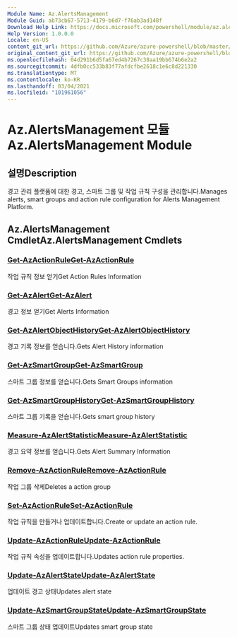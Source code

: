 ```yaml
---
Module Name: Az.AlertsManagement
Module Guid: ab73cb67-5713-4179-b6d7-f76ab3ad148f
Download Help Link: https://docs.microsoft.com/powershell/module/az.alertsmanagement
Help Version: 1.0.0.0
Locale: en-US
content_git_url: https://github.com/Azure/azure-powershell/blob/master/src/AlertsManagement/AlertsManagement/help/Az.AlertsManagement.md
original_content_git_url: https://github.com/Azure/azure-powershell/blob/master/src/AlertsManagement/AlertsManagement/help/Az.AlertsManagement.md
ms.openlocfilehash: 04d291b6d5fa67ed4b7267c38aa19bb674b6e2a2
ms.sourcegitcommit: 4dfb0cc533b83f77afdcfbe2618c1e6c8d221330
ms.translationtype: MT
ms.contentlocale: ko-KR
ms.lasthandoff: 03/04/2021
ms.locfileid: "101961056"
---
```

# <span data-ttu-id="232e0-101">Az.AlertsManagement 모듈</span><span class="sxs-lookup"><span data-stu-id="232e0-101">Az.AlertsManagement Module</span></span>
## <span data-ttu-id="232e0-102">설명</span><span class="sxs-lookup"><span data-stu-id="232e0-102">Description</span></span>
<span data-ttu-id="232e0-103">경고 관리 플랫폼에 대한 경고, 스마트 그룹 및 작업 규칙 구성을 관리합니다.</span><span class="sxs-lookup"><span data-stu-id="232e0-103">Manages alerts, smart groups and action rule configuration for Alerts Management Platform.</span></span>

## <span data-ttu-id="232e0-104">Az.AlertsManagement Cmdlet</span><span class="sxs-lookup"><span data-stu-id="232e0-104">Az.AlertsManagement Cmdlets</span></span>
### [<span data-ttu-id="232e0-105">Get-AzActionRule</span><span class="sxs-lookup"><span data-stu-id="232e0-105">Get-AzActionRule</span></span>](Get-AzActionRule.md)
<span data-ttu-id="232e0-106">작업 규칙 정보 얻기</span><span class="sxs-lookup"><span data-stu-id="232e0-106">Get Action Rules Information</span></span>

### [<span data-ttu-id="232e0-107">Get-AzAlert</span><span class="sxs-lookup"><span data-stu-id="232e0-107">Get-AzAlert</span></span>](Get-AzAlert.md)
<span data-ttu-id="232e0-108">경고 정보 얻기</span><span class="sxs-lookup"><span data-stu-id="232e0-108">Get Alerts Information</span></span>

### [<span data-ttu-id="232e0-109">Get-AzAlertObjectHistory</span><span class="sxs-lookup"><span data-stu-id="232e0-109">Get-AzAlertObjectHistory</span></span>](Get-AzAlertObjectHistory.md)
<span data-ttu-id="232e0-110">경고 기록 정보를 얻습니다.</span><span class="sxs-lookup"><span data-stu-id="232e0-110">Gets Alert History information</span></span>

### [<span data-ttu-id="232e0-111">Get-AzSmartGroup</span><span class="sxs-lookup"><span data-stu-id="232e0-111">Get-AzSmartGroup</span></span>](Get-AzSmartGroup.md)
<span data-ttu-id="232e0-112">스마트 그룹 정보를 얻습니다.</span><span class="sxs-lookup"><span data-stu-id="232e0-112">Gets Smart Groups information</span></span>

### [<span data-ttu-id="232e0-113">Get-AzSmartGroupHistory</span><span class="sxs-lookup"><span data-stu-id="232e0-113">Get-AzSmartGroupHistory</span></span>](Get-AzSmartGroupHistory.md)
<span data-ttu-id="232e0-114">스마트 그룹 기록을 얻습니다.</span><span class="sxs-lookup"><span data-stu-id="232e0-114">Gets smart group history</span></span>

### [<span data-ttu-id="232e0-115">Measure-AzAlertStatistic</span><span class="sxs-lookup"><span data-stu-id="232e0-115">Measure-AzAlertStatistic</span></span>](Measure-AzAlertStatistic.md)
<span data-ttu-id="232e0-116">경고 요약 정보를 얻습니다.</span><span class="sxs-lookup"><span data-stu-id="232e0-116">Gets Alert Summary Information</span></span>

### [<span data-ttu-id="232e0-117">Remove-AzActionRule</span><span class="sxs-lookup"><span data-stu-id="232e0-117">Remove-AzActionRule</span></span>](Remove-AzActionRule.md)
<span data-ttu-id="232e0-118">작업 그룹 삭제</span><span class="sxs-lookup"><span data-stu-id="232e0-118">Deletes a action group</span></span>

### [<span data-ttu-id="232e0-119">Set-AzActionRule</span><span class="sxs-lookup"><span data-stu-id="232e0-119">Set-AzActionRule</span></span>](Set-AzActionRule.md)
<span data-ttu-id="232e0-120">작업 규칙을 만들거나 업데이트합니다.</span><span class="sxs-lookup"><span data-stu-id="232e0-120">Create or update an action rule.</span></span>

### [<span data-ttu-id="232e0-121">Update-AzActionRule</span><span class="sxs-lookup"><span data-stu-id="232e0-121">Update-AzActionRule</span></span>](Update-AzActionRule.md)
<span data-ttu-id="232e0-122">작업 규칙 속성을 업데이트합니다.</span><span class="sxs-lookup"><span data-stu-id="232e0-122">Updates action rule properties.</span></span>

### [<span data-ttu-id="232e0-123">Update-AzAlertState</span><span class="sxs-lookup"><span data-stu-id="232e0-123">Update-AzAlertState</span></span>](Update-AzAlertState.md)
<span data-ttu-id="232e0-124">업데이트 경고 상태</span><span class="sxs-lookup"><span data-stu-id="232e0-124">Updates alert state</span></span>

### [<span data-ttu-id="232e0-125">Update-AzSmartGroupState</span><span class="sxs-lookup"><span data-stu-id="232e0-125">Update-AzSmartGroupState</span></span>](Update-AzSmartGroupState.md)
<span data-ttu-id="232e0-126">스마트 그룹 상태 업데이트</span><span class="sxs-lookup"><span data-stu-id="232e0-126">Updates smart group state</span></span>

